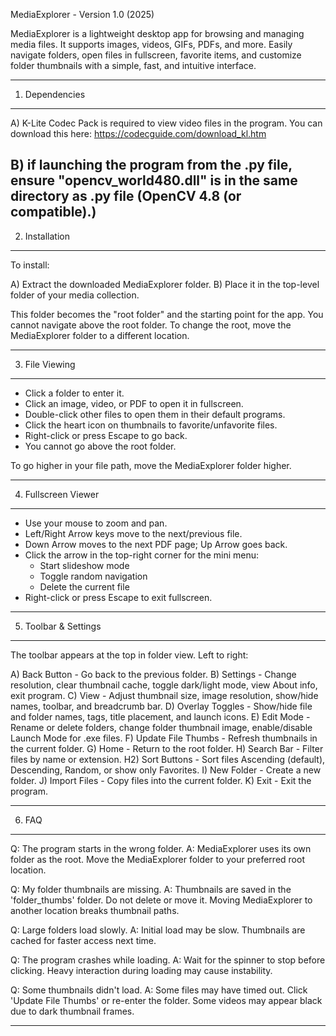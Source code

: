 MediaExplorer - Version 1.0 (2025)

MediaExplorer is a lightweight desktop app for browsing and managing media files. 
It supports images, videos, GIFs, PDFs, and more. Easily navigate folders, open 
files in fullscreen, favorite items, and customize folder thumbnails with a 
simple, fast, and intuitive interface.

------------------------------------------------------------
1. Dependencies
------------------------------------------------------------
A) K-Lite Codec Pack is required to view video files in the program. You can
   download this here: https://codecguide.com/download_kl.htm

B) if launching the program from the .py file, ensure "opencv_world480.dll" is in the same directory as .py file (OpenCV 4.8 (or compatible).)
------------------------------------------------------------
2. Installation
------------------------------------------------------------

To install:

A) Extract the downloaded MediaExplorer folder.
B) Place it in the top-level folder of your media collection.

This folder becomes the "root folder" and the starting point for the app.
You cannot navigate above the root folder. To change the root, move the 
MediaExplorer folder to a different location.

------------------------------------------------------------
3. File Viewing
------------------------------------------------------------

- Click a folder to enter it.
- Click an image, video, or PDF to open it in fullscreen.
- Double-click other files to open them in their default programs.
- Click the heart icon on thumbnails to favorite/unfavorite files.
- Right-click or press Escape to go back.
- You cannot go above the root folder.

To go higher in your file path, move the MediaExplorer folder higher.

------------------------------------------------------------
4. Fullscreen Viewer
------------------------------------------------------------

- Use your mouse to zoom and pan.
- Left/Right Arrow keys move to the next/previous file.
- Down Arrow moves to the next PDF page; Up Arrow goes back.
- Click the arrow in the top-right corner for the mini menu:
  - Start slideshow mode
  - Toggle random navigation
  - Delete the current file
- Right-click or press Escape to exit fullscreen.

------------------------------------------------------------
5. Toolbar & Settings
------------------------------------------------------------

The toolbar appears at the top in folder view. Left to right:

A) Back Button - Go back to the previous folder.
B) Settings - Change resolution, clear thumbnail cache, toggle dark/light mode, view About info, exit program.
C) View - Adjust thumbnail size, image resolution, show/hide names, toolbar, and breadcrumb bar.
D) Overlay Toggles - Show/hide file and folder names, tags, title placement, and launch icons.
E) Edit Mode - Rename or delete folders, change folder thumbnail image, enable/disable Launch Mode for .exe files.
F) Update File Thumbs - Refresh thumbnails in the current folder.
G) Home - Return to the root folder.
H) Search Bar - Filter files by name or extension.
H2) Sort Buttons - Sort files Ascending (default), Descending, Random, or show only Favorites.
I) New Folder - Create a new folder.
J) Import Files - Copy files into the current folder.
K) Exit - Exit the program.

------------------------------------------------------------
6. FAQ
------------------------------------------------------------

Q: The program starts in the wrong folder.
A: MediaExplorer uses its own folder as the root. Move the MediaExplorer folder to your preferred root location.

Q: My folder thumbnails are missing.
A: Thumbnails are saved in the 'folder_thumbs' folder. Do not delete or move it. Moving MediaExplorer to another location breaks thumbnail paths.

Q: Large folders load slowly.
A: Initial load may be slow. Thumbnails are cached for faster access next time.

Q: The program crashes while loading.
A: Wait for the spinner to stop before clicking. Heavy interaction during loading may cause instability.

Q: Some thumbnails didn't load.
A: Some files may have timed out. Click 'Update File Thumbs' or re-enter the folder. Some videos may appear black due to dark thumbnail frames.

------------------------------------------------------------
